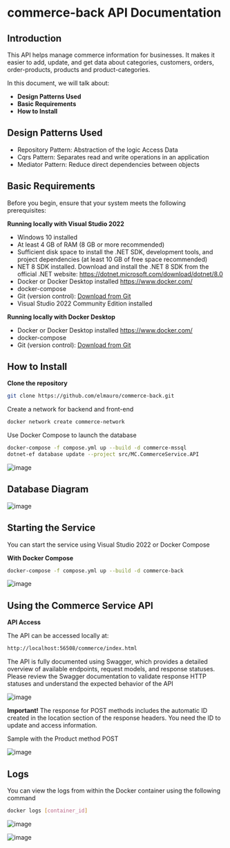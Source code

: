 # commerce-back API Documentation

## Introduction

This API helps manage commerce information for businesses. It makes it easier to add, update, and get data about categories, customers, orders, order-products, products and product-categories.

In this document, we will talk about:

- **Design Patterns Used**
- **Basic Requirements**
- **How to Install**

## Design Patterns Used

- Repository Pattern: Abstraction of the logic Access Data
- Cqrs Pattern: Separates read and write operations in an application
- Mediator Pattern: Reduce direct dependencies between objects

## Basic Requirements

Before you begin, ensure that your system meets the following prerequisites:

**Running locally with Visual Studio 2022**
- Windows 10 installed
- At least 4 GB of RAM (8 GB or more recommended)
- Sufficient disk space to install the .NET SDK, development tools, and project dependencies (at least 10 GB of free space recommended)
- NET 8 SDK installed. Download and install the .NET 8 SDK from the official .NET website: https://dotnet.microsoft.com/download/dotnet/8.0
- Docker or Docker Desktop installed https://www.docker.com/
- docker-compose
- Git (version control): [Download from Git](https://git-scm.com/)
- Visual Studio 2022 Community Edition installed

**Running locally with Docker Desktop**
- Docker or Docker Desktop installed https://www.docker.com/
- docker-compose
- Git (version control): [Download from Git](https://git-scm.com/)

## How to Install

**Clone the repository**
```sh
git clone https://github.com/elmauro/commerce-back.git
```

Create a network for backend and front-end

```sh
docker network create commerce-network
``` 

Use Docker Compose to launch the database

```sh
docker-compose -f compose.yml up --build -d commerce-mssql
dotnet-ef database update --project src/MC.CommerceService.API
```

![image](https://github.com/user-attachments/assets/44a71cb9-2bdd-44a5-8bc2-ff0e6c5b01f2)


## Database Diagram

![image](https://github.com/user-attachments/assets/9c5619a1-350c-4400-8bef-fe66f0fcdf7d)



## Starting the Service

You can start the service using Visual Studio 2022 or Docker Compose

**With Docker Compose**

```sh
docker-compose -f compose.yml up --build -d commerce-back
```

![image](https://github.com/user-attachments/assets/5540c4f4-4c8f-431f-8702-3d85e7ba8c68)

## Using the Commerce Service API

**API Access**

The API can be accessed locally at:

```sh
http://localhost:56508/commerce/index.html
```

The API is fully documented using Swagger, which provides a detailed overview of available endpoints, request models, and response statuses. Please review the Swagger documentation to validate response HTTP statuses and understand the expected behavior of the API

![image](https://github.com/user-attachments/assets/f4949758-88bf-4e72-8a36-7d49711f904c)


**Important!**
The response for POST methods includes the automatic ID created in the location section of the response headers. You need the ID to update and access information.

Sample with the Product method POST

![image](https://github.com/user-attachments/assets/22f7a1ca-a0cd-4555-bc9b-428491b859b0)


## Logs

You can view the logs from within the Docker container using the following command

```sh
docker logs [container_id]
```

![image](https://github.com/user-attachments/assets/e5266262-02cb-4692-8255-94314e0333a4)

![image](https://github.com/user-attachments/assets/03ae4cf4-38d7-40ed-a6fe-985518a4b672)
